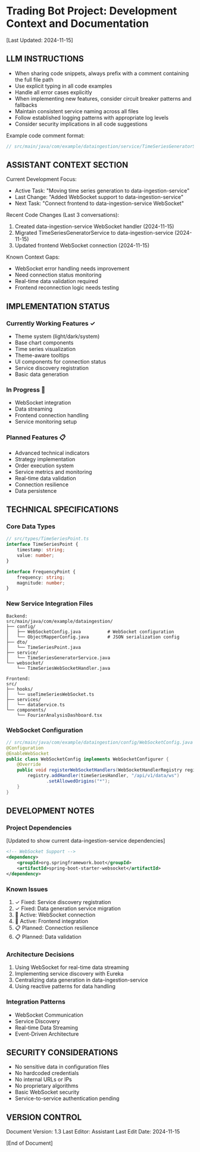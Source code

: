 # Trading Bot Project: Development Context and Documentation
[Last Updated: 2024-11-15]

## LLM INSTRUCTIONS
- When sharing code snippets, always prefix with a comment containing the full file path
- Use explicit typing in all code examples
- Handle all error cases explicitly
- When implementing new features, consider circuit breaker patterns and fallbacks
- Maintain consistent service naming across all files
- Follow established logging patterns with appropriate log levels
- Consider security implications in all code suggestions

Example code comment format:
```java
// src/main/java/com/example/dataingestion/service/TimeSeriesGeneratorService.java
```

## ASSISTANT CONTEXT SECTION

Current Development Focus:
- Active Task: "Moving time series generation to data-ingestion-service"
- Last Change: "Added WebSocket support to data-ingestion-service"
- Next Task: "Connect frontend to data-ingestion-service WebSocket"

Recent Code Changes (Last 3 conversations):
1. Created data-ingestion-service WebSocket handler (2024-11-15)
2. Migrated TimeSeriesGeneratorService to data-ingestion-service (2024-11-15)
3. Updated frontend WebSocket connection (2024-11-15)

Known Context Gaps:
- WebSocket error handling needs improvement
- Need connection status monitoring
- Real-time data validation required
- Frontend reconnection logic needs testing

## IMPLEMENTATION STATUS

### Currently Working Features ✓
- Theme system (light/dark/system)
- Base chart components
- Time series visualization
- Theme-aware tooltips
- UI components for connection status
- Service discovery registration
- Basic data generation

### In Progress 🔄
- WebSocket integration
- Data streaming
- Frontend connection handling
- Service monitoring setup

### Planned Features 📋
- Advanced technical indicators
- Strategy implementation
- Order execution system
- Service metrics and monitoring
- Real-time data validation
- Connection resilience
- Data persistence

## TECHNICAL SPECIFICATIONS

### Core Data Types
```typescript
// src/types/TimeSeriesPoint.ts
interface TimeSeriesPoint {
    timestamp: string;
    value: number;
}

interface FrequencyPoint {
    frequency: string;
    magnitude: number;
}
```

### New Service Integration Files
```
Backend:
src/main/java/com/example/dataingestion/
├── config/
│   ├── WebSocketConfig.java          # WebSocket configuration
│   └── ObjectMapperConfig.java       # JSON serialization config
├── dto/
│   └── TimeSeriesPoint.java
├── service/
│   └── TimeSeriesGeneratorService.java
└── websocket/
    └── TimeSeriesWebSocketHandler.java

Frontend:
src/
├── hooks/
│   └── useTimeSeriesWebSocket.ts
├── services/
│   └── dataService.ts
└── components/
    └── FourierAnalysisDashboard.tsx
```

### WebSocket Configuration
```java
// src/main/java/com/example/dataingestion/config/WebSocketConfig.java
@Configuration
@EnableWebSocket
public class WebSocketConfig implements WebSocketConfigurer {
    @Override
    public void registerWebSocketHandlers(WebSocketHandlerRegistry registry) {
        registry.addHandler(timeSeriesHandler, "/api/v1/data/ws")
               .setAllowedOrigins("*");
    }
}
```

## DEVELOPMENT NOTES

### Project Dependencies
[Updated to show current data-ingestion-service dependencies]
```xml
<!-- WebSocket Support -->
<dependency>
    <groupId>org.springframework.boot</groupId>
    <artifactId>spring-boot-starter-websocket</artifactId>
</dependency>
```

### Known Issues
1. ✓ Fixed: Service discovery registration
2. ✓ Fixed: Data generation service migration
3. 🔄 Active: WebSocket connection
4. 🔄 Active: Frontend integration
5. 📋 Planned: Connection resilience
6. 📋 Planned: Data validation

### Architecture Decisions
1. Using WebSocket for real-time data streaming
2. Implementing service discovery with Eureka
3. Centralizing data generation in data-ingestion-service
4. Using reactive patterns for data handling

### Integration Patterns
- WebSocket Communication
- Service Discovery
- Real-time Data Streaming
- Event-Driven Architecture

## SECURITY CONSIDERATIONS
- No sensitive data in configuration files
- No hardcoded credentials
- No internal URLs or IPs
- No proprietary algorithms
- Basic WebSocket security
- Service-to-service authentication pending

## VERSION CONTROL
Document Version: 1.3
Last Editor: Assistant
Last Edit Date: 2024-11-15

[End of Document]
